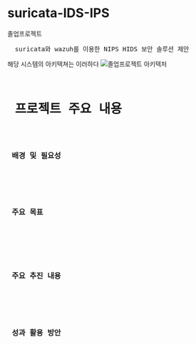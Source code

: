 # suricata-IDS-IPS
졸업프로젝트
<pre>
  suricata와 wazuh를 이용한 NIPS HIDS 보안 솔루션 제안
</pre>

해당 시스템의 아키텍쳐는 이러하다
![졸업프로젝트 아키텍처](https://github.com/thejysplay/suricata-IDS-IPS/assets/101304095/ba4840c1-eced-454c-821e-2f91fe5861c8)


<pre>
  <h1> 프로젝트 주요 내용 </h1>
  <h3> 배경 및 필요성 </h3>


  <h3> 주요 목표 </h3>



  <h3> 주요 추진 내용 </h3>


  <h3> 성과 활용 방안 </h3>


  
</pre>
